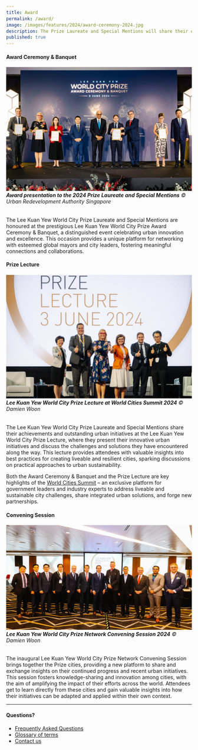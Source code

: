 ```yaml
---
title: Award
permalink: /award/
image: /images/features/2024/award-ceremony-2024.jpg
description: The Prize Laureate and Special Mentions will share their outstanding urban initiatives at the Prize Lecture, a key highlight of World Cities Summit in Singapore.
published: true
---
```


#### **Award Ceremony & Banquet**

###### ![Award presentation to Vienna the 2024 Prize Laureate and Special Mentions](/images/features/2024/award-ceremony-2024.jpg/)**Award presentation to the 2024 Prize Laureate and Special Mentions** © Urban Redevelopment Authority Singapore

The Lee Kuan Yew World City Prize Laureate and Special Mentions are honoured at the prestigious Lee Kuan Yew World City Prize Award Ceremony & Banquet, a distinguished event celebrating urban innovation and excellence. This occasion provides a unique platform for networking with esteemed global mayors and city leaders, fostering meaningful connections and collaborations.

#### **Prize Lecture**

###### ![Lee Kuan Yew World City Prize Lecture at World Cities Summit 2024](/images/features/2024/prize-lecture-2024.jpg/)**Lee Kuan Yew World City Prize Lecture at World Cities Summit 2024** © Damien Woon

The Lee Kuan Yew World City Prize Laureate and Special Mentions share their achievements and outstanding urban initiatives at the Lee Kuan Yew World City Prize Lecture, where they present their innovative urban initiatives and discuss the challenges and solutions they have encountered along the way. This lecture provides attendees with valuable insights into best practices for creating liveable and resilient cities, sparking discussions on practical approaches to urban sustainability.

Both the Award Ceremony & Banquet and the Prize Lecture are key highlights of the [World Cities Summit](https://www.worldcitiessummit.com.sg) – an exclusive platform for government leaders and industry experts to address liveable and sustainable city challenges, share integrated urban solutions, and forge new partnerships.

#### **Convening Session**

###### ![Lee Kuan Yew World City Prize Network Convening Session 2024](/images/features/2024/convening-session.jpg/)**Lee Kuan Yew World City Prize Network Convening Session 2024** © Damien Woon

The inaugural Lee Kuan Yew World City Prize Network Convening Session brings together the Prize cities, providing a new platform to share and exchange insights on their continued progress and recent urban initiatives. This session fosters knowledge-sharing and innovation among cities, with the aim of amplifying the impact of their efforts across the world. Attendees get to learn directly from these cities and gain valuable insights into how their initiatives can be adapted and applied within their own context. 

---

#### **Questions?**

- [Frequently Asked Questions](/faq/)
- [Glossary of terms](/glossary/)
- [Contact us](/feedback/)
